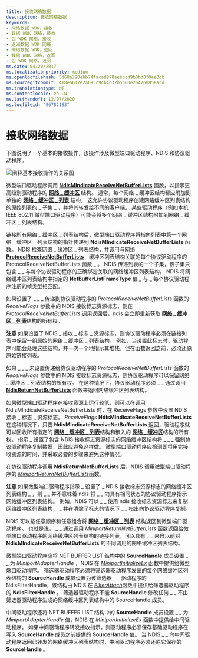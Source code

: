 ```yaml
---
title: 接收网络数据
description: 接收网络数据
keywords:
- 网络数据 WDK，接收
- 数据 WDK 网络，接收
- 包 WDK 网络，接收
- 返回数据 WDK 网络
- 网络数据 WDK，返回
- 数据 WDK 网络，返回
- 包 WDK 网络，返回
ms.date: 04/20/2017
ms.localizationpriority: medium
ms.openlocfilehash: 5d68a390ebb74facad978aebbcd9b0bd0f0ee3db
ms.sourcegitcommit: 418e6617e2a695c9cb4b37b5b60e264760858acd
ms.translationtype: MT
ms.contentlocale: zh-CN
ms.lasthandoff: 12/07/2020
ms.locfileid: "96782183"
---
```

# <a name="receiving-network-data"></a>接收网络数据





下图说明了一个基本的接收操作，该操作涉及微型端口驱动程序、NDIS 和协议驱动程序。

![阐释基本接收操作的关系图](images/netbufferreceive.png)

微型端口驱动程序调用 [**NdisMIndicateReceiveNetBufferLists**](/windows-hardware/drivers/ddi/ndis/nf-ndis-ndismindicatereceivenetbufferlists) 函数，以指示更高级别驱动程序的 [**网络 \_ 缓冲区**](/windows-hardware/drivers/ddi/ndis/ns-ndis-_net_buffer) 结构。 通常，每个网络 \_ 缓冲区结构都应附加到单独的 [**网络 \_ 缓冲区 \_ 列表**](/windows-hardware/drivers/ddi/ndis/ns-ndis-_net_buffer_list) 结构。 这允许协议驱动程序创建网络缓冲区列表结构的原始列表的 \_ 子集 \_ ，并将其转发给不同的客户端。 某些驱动程序（例如本机 IEEE 802.11 微型端口驱动程序）可能会将多个网络 \_ 缓冲区结构附加到网络 \_ 缓冲区 \_ 列表结构。

链接所有网络 \_ 缓冲区 \_ 列表结构后，微型端口驱动程序将指向列表中第一个网络 \_ 缓冲区 \_ 列表结构的指针传递到 **NdisMIndicateReceiveNetBufferLists** 函数。 NDIS 检查网络 \_ 缓冲区 \_ 列表结构，并调用与网络 [**ProtocolReceiveNetBufferLists**](/windows-hardware/drivers/ddi/ndis/nc-ndis-protocol_receive_net_buffer_lists) \_ 缓冲区列表结构关联的每个协议驱动程序的 ProtocolReceiveNetBufferLists 函数 \_ 。 NDIS 传递列表的一个子集，该子集只包含 \_ \_ 与每个协议驱动程序的正确绑定关联的网络缓冲区列表结构。 NDIS 将网络缓冲区列表结构中指定的 **NetBufferListFrameType** 值 \_ 与 \_ 每个协议驱动程序注册的帧类型相匹配。

如果设置了 \_ \_ \_ 传递到协议驱动程序的 *ProtocolReceiveNetBufferLists* 函数的 *ReceiveFlags* 参数中的 NDIS 接收标志资源标志，则在 *ProtocolReceiveNetBufferLists* 调用返回后，ndis 会立即重新获取 [**网络 \_ 缓冲区 \_ 列表**](/windows-hardware/drivers/ddi/ndis/ns-ndis-_net_buffer_list)结构的所有权。

**注意**  如果设置了 NDIS \_ 接收 \_ 标志 \_ 资源标志，则协议驱动程序必须在链接列表中保留一组原始的网络 \_ 缓冲区 \_ 列表结构。 例如，当设置此标志时，驱动程序可能会处理这些结构，并一次一个地指示其堆栈，但在函数返回之前，必须还原原始链接列表。

 

如果 \_ \_ \_ 未设置传递给协议驱动程序的 *ProtocolReceiveNetBufferLists* 函数的 *ReceiveFlags* 参数中的 NDIS 接收标志资源标志，则协议驱动程序可以保留网络 \_ 缓冲区 \_ 列表结构的所有权。 在这种情况下，协议驱动程序必须 \_ \_ 通过调用 [**NdisReturnNetBufferLists**](/windows-hardware/drivers/ddi/ndis/nf-ndis-ndisreturnnetbufferlists) 函数来返回网络缓冲区列表结构。

如果微型端口驱动程序在接收资源上运行较低，则可以在调用 NdisMIndicateReceiveNetBufferLists 时，在 ReceiveFlags 参数中设置 NDIS \_ 接收 \_ 标志 \_ 资源标志。 *ReceiveFlags* **NdisMIndicateReceiveNetBufferLists** 在这种情况下，只要 **NdisMIndicateReceiveNetBufferLists** 返回，驱动程序就可以回收所有指定的 [**网络 \_ 缓冲区 \_ 列表**](/windows-hardware/drivers/ddi/ndis/ns-ndis-_net_buffer_list)结构和嵌入的 [**网络 \_ 缓冲区**](/windows-hardware/drivers/ddi/ndis/ns-ndis-_net_buffer)结构的所有权。 指示 \_ 设置了包含 NDIS 接收标志资源标志的网络缓冲区结构将 \_ \_ \_ 强制协议驱动程序复制数据，因此应避免这样做。 微型端口驱动程序应检测即将用完接收资源的时间，并采取必要的步骤来避免这种情况。

在协议驱动程序调用 **NdisReturnNetBufferLists** 后，NDIS 调用微型端口驱动程序的 [*MiniportReturnNetBufferLists*](/windows-hardware/drivers/ddi/ndis/nc-ndis-miniport_return_net_buffer_lists)函数。

**注意**  如果微型端口驱动程序指示 \_ 设置了 \_ NDIS 接收标志资源标志的网络缓冲区列表结构 \_ ，则 \_ \_ 并不意味着 ndis 将 \_ \_ 向具有相同状态的协议驱动程序指示网络缓冲区列表结构。 例如，NDIS 可以 \_ \_ 使用 ndis 接收标志资源标志来复制网络缓冲区列表结构， \_ 并在清除了标志的情况下 \_ \_ 指出向协议驱动程序复制。

 

NDIS 可以按任意顺序和任意组合将 [**网络 \_ 缓冲区 \_ 列表**](/windows-hardware/drivers/ddi/ndis/ns-ndis-_net_buffer_list) 结构返回到微型端口驱动程序。 也就是说， \_ \_ 通过调用 *MiniportReturnNetBufferLists* 函数返回给微型端口驱动程序的网络缓冲区列表结构的链接列表，可以具有 \_ \_ 来自以前对 **NdisMIndicateReceiveNetBufferLists** 的不同调用的网络缓冲区列表结构。

微型端口驱动程序应将 NET BUFFER LIST 结构中的 **SourceHandle** 成员设置 \_ \_ 为 *MiniportAdapterHandle* ，NDIS 在 [*MiniportInitializeEx*](/windows-hardware/drivers/ddi/ndis/nc-ndis-miniport_initialize) 函数中提供给微型端口驱动程序。 筛选器驱动程序必须将筛选器驱动程序发出的每个网络缓冲区列表结构的 **SourceHandle** 成员设置为该筛选器 \_ \_ 驱动程序的 NdisFilterHandle，该结构由 NDIS 在 [*FilterAttach*](/windows-hardware/drivers/ddi/ndis/nc-ndis-filter_attach)函数中提供给筛选器驱动程序的 **NdisFilterHandle** 。 筛选器驱动程序不能 **SourceHandle** 修改任何 \_ \_ 不由筛选器驱动程序生成的网络缓冲区列表结构中的 SourceHandle 成员。

中间驱动程序还将 NET BUFFER LIST 结构中的 **SourceHandle** 成员设置 \_ \_ 为 *MiniportAdapterHandle* 值，NDIS 在 *MiniportInitializeEx* 函数中提供给中间驱动程序。 如果中间驱动程序转发接收指示，则驱动程序必须保存基础驱动程序在写入 **SourceHandle** 成员之前提供的 **SourceHandle** 值。 当 NDIS \_ \_ 向中间驱动程序返回已转发的网络缓冲区列表结构时，中间驱动程序必须还原它保存的 **SourceHandle** 。

 

